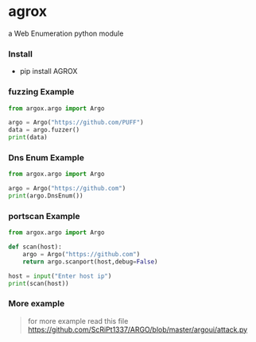 # agrox
a Web Enumeration python module

### Install
* pip install AGROX

### fuzzing Example 
```python
from argox.argo import Argo

argo = Argo("https://github.com/PUFF")
data = argo.fuzzer()
print(data)

```

### Dns Enum Example 
```python
from argox.argo import Argo

argo = Argo("https://github.com")
print(argo.DnsEnum())
```

### portscan Example 
```python
from argox.argo import Argo

def scan(host):
    argo = Argo("https://github.com")
    return argo.scanport(host,debug=False)

host = input("Enter host ip")
print(scan(host))

```
### More example 
> for more example read this file https://github.com/ScRiPt1337/ARGO/blob/master/argoui/attack.py
